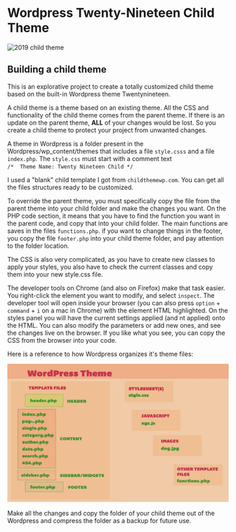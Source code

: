 # Wordpress Twenty-Nineteen Child Theme



![2019 child theme](screeenshot.jpg)

## Building a child theme

This is an explorative project to create a totally customized child theme based on the built-in Wordpress theme Twentynineteen.

A child theme is a theme based on an existing theme. All the CSS and functionality of the child theme comes from the parent theme. If there is an update on the parent theme, **ALL** of your changes would be lost. So you create a child theme to protect your project from unwanted changes.

A theme in Wordpress is a folder present in the Wordpress/wp_content/themes that includes a file `style.csss` and a file `index.php`. The `style.css` must start with a comment text  
`/*  Theme Name: Twenty Nineteen Child */`

I used a "blank" child template I got from `childthemewp.com`. You can get all the files structures ready to be customized.

To override the parent theme, you must specifically copy the file from the parent theme into your child folder and make the changes you want. On the PHP code section, it means that you have to find the function you want in the parent code, and  copy that into your child folder. The main functions are saves in the files `functions.php`. if you want to change things in the footer, you copy the file `footer.php` into your child theme folder, and pay attention to the folder location.

The CSS is also very complicated, as you have to create new classes to apply your styles, you also  have to check the current classes and copy them into your new style.css file.

The developer tools on Chrome (and also on Firefox) make that task easier. You right-click the element you want to modify,  and select `inspect`. The developer tool will open inside your browser (you can also press `option` + `command` + `i` on a mac in Chrome) with the element HTML highlighted. On the styles panel you will have the current settings applied (and nt applied) onto the HTML. You can also modify the parameters or add new ones, and see the changes live on the browser. If you like what you see, you can copy the CSS from the browser into your code.

Here is a reference to how Wordpress organizes it's theme files:

![Wordpress theme structure](wordpress-structure.png)


Make all the changes and copy the folder of your child theme out of the Wordpress and compress the folder as a backup for future use.

